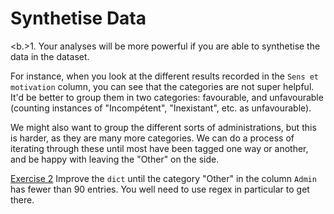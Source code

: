 # Synthetise Data

<b.>1. </b>Your analyses will be more powerful if you are able to synthetise the data in the dataset.

For instance, when you look at the different results recorded in 
the `Sens et motivation` column, you can see that the categories are not super helpful. It'd be better to group them 
in two categories: favourable, and unfavourable (counting instances of "Incompétent", "Inexistant", etc. as 
unfavourable).

We might also want to group the different sorts of administrations, but this is harder, as they are many more 
categories. We can do a process of iterating through these until most have been tagged one way or another, and be 
happy with leaving the "Other" on the side.

<u>Exercise 2</u> Improve the `dict` until the category "Other" in the column `Admin` has fewer than 90 entries. You 
well need to use regex in particular to get there.

